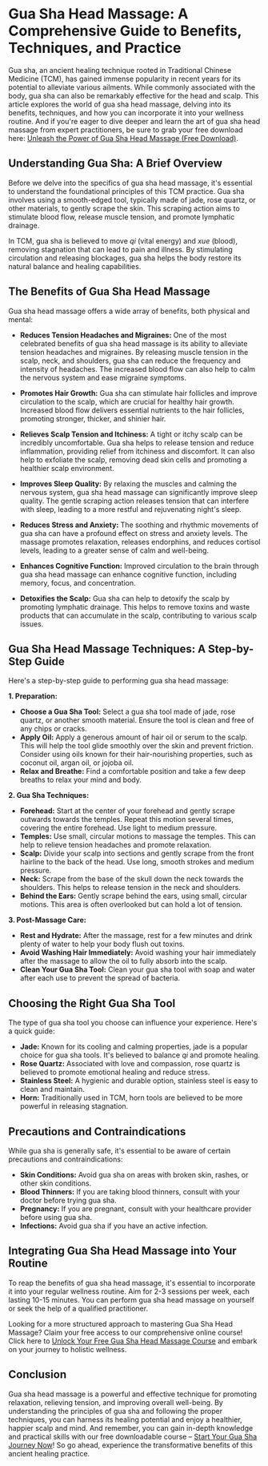 # Gua Sha Head Massage: A Comprehensive Guide to Benefits, Techniques, and Practice

Gua sha, an ancient healing technique rooted in Traditional Chinese Medicine (TCM), has gained immense popularity in recent years for its potential to alleviate various ailments. While commonly associated with the body, gua sha can also be remarkably effective for the head and scalp. This article explores the world of gua sha head massage, delving into its benefits, techniques, and how you can incorporate it into your wellness routine. And if you're eager to dive deeper and learn the art of gua sha head massage from expert practitioners, be sure to grab your free download here: [Unleash the Power of Gua Sha Head Massage (Free Download)](https://udemywork.com/gua-sha-head-massage).

## Understanding Gua Sha: A Brief Overview

Before we delve into the specifics of gua sha head massage, it's essential to understand the foundational principles of this TCM practice. Gua sha involves using a smooth-edged tool, typically made of jade, rose quartz, or other materials, to gently scrape the skin. This scraping action aims to stimulate blood flow, release muscle tension, and promote lymphatic drainage.

In TCM, gua sha is believed to move *qi* (vital energy) and *xue* (blood), removing stagnation that can lead to pain and illness. By stimulating circulation and releasing blockages, gua sha helps the body restore its natural balance and healing capabilities.

## The Benefits of Gua Sha Head Massage

Gua sha head massage offers a wide array of benefits, both physical and mental:

*   **Reduces Tension Headaches and Migraines:** One of the most celebrated benefits of gua sha head massage is its ability to alleviate tension headaches and migraines. By releasing muscle tension in the scalp, neck, and shoulders, gua sha can reduce the frequency and intensity of headaches. The increased blood flow can also help to calm the nervous system and ease migraine symptoms.

*   **Promotes Hair Growth:** Gua sha can stimulate hair follicles and improve circulation to the scalp, which are crucial for healthy hair growth. Increased blood flow delivers essential nutrients to the hair follicles, promoting stronger, thicker, and shinier hair.

*   **Relieves Scalp Tension and Itchiness:** A tight or itchy scalp can be incredibly uncomfortable. Gua sha helps to release tension and reduce inflammation, providing relief from itchiness and discomfort. It can also help to exfoliate the scalp, removing dead skin cells and promoting a healthier scalp environment.

*   **Improves Sleep Quality:** By relaxing the muscles and calming the nervous system, gua sha head massage can significantly improve sleep quality. The gentle scraping action releases tension that can interfere with sleep, leading to a more restful and rejuvenating night's sleep.

*   **Reduces Stress and Anxiety:** The soothing and rhythmic movements of gua sha can have a profound effect on stress and anxiety levels. The massage promotes relaxation, releases endorphins, and reduces cortisol levels, leading to a greater sense of calm and well-being.

*   **Enhances Cognitive Function:** Improved circulation to the brain through gua sha head massage can enhance cognitive function, including memory, focus, and concentration.

*   **Detoxifies the Scalp:** Gua sha can help to detoxify the scalp by promoting lymphatic drainage. This helps to remove toxins and waste products that can accumulate in the scalp, contributing to various scalp issues.

## Gua Sha Head Massage Techniques: A Step-by-Step Guide

Here's a step-by-step guide to performing gua sha head massage:

**1. Preparation:**

*   **Choose a Gua Sha Tool:** Select a gua sha tool made of jade, rose quartz, or another smooth material. Ensure the tool is clean and free of any chips or cracks.
*   **Apply Oil:** Apply a generous amount of hair oil or serum to the scalp. This will help the tool glide smoothly over the skin and prevent friction. Consider using oils known for their hair-nourishing properties, such as coconut oil, argan oil, or jojoba oil.
*   **Relax and Breathe:** Find a comfortable position and take a few deep breaths to relax your mind and body.

**2. Gua Sha Techniques:**

*   **Forehead:** Start at the center of your forehead and gently scrape outwards towards the temples. Repeat this motion several times, covering the entire forehead. Use light to medium pressure.
*   **Temples:** Use small, circular motions to massage the temples. This can help to relieve tension headaches and promote relaxation.
*   **Scalp:** Divide your scalp into sections and gently scrape from the front hairline to the back of the head. Use long, smooth strokes and medium pressure.
*   **Neck:** Scrape from the base of the skull down the neck towards the shoulders. This helps to release tension in the neck and shoulders.
*   **Behind the Ears:** Gently scrape behind the ears, using small, circular motions. This area is often overlooked but can hold a lot of tension.

**3. Post-Massage Care:**

*   **Rest and Hydrate:** After the massage, rest for a few minutes and drink plenty of water to help your body flush out toxins.
*   **Avoid Washing Hair Immediately:** Avoid washing your hair immediately after the massage to allow the oil to fully absorb into the scalp.
*   **Clean Your Gua Sha Tool:** Clean your gua sha tool with soap and water after each use to prevent the spread of bacteria.

## Choosing the Right Gua Sha Tool

The type of gua sha tool you choose can influence your experience. Here's a quick guide:

*   **Jade:** Known for its cooling and calming properties, jade is a popular choice for gua sha tools. It's believed to balance *qi* and promote healing.
*   **Rose Quartz:** Associated with love and compassion, rose quartz is believed to promote emotional healing and reduce stress.
*   **Stainless Steel:** A hygienic and durable option, stainless steel is easy to clean and maintain.
*   **Horn:** Traditionally used in TCM, horn tools are believed to be more powerful in releasing stagnation.

## Precautions and Contraindications

While gua sha is generally safe, it's essential to be aware of certain precautions and contraindications:

*   **Skin Conditions:** Avoid gua sha on areas with broken skin, rashes, or other skin conditions.
*   **Blood Thinners:** If you are taking blood thinners, consult with your doctor before trying gua sha.
*   **Pregnancy:** If you are pregnant, consult with your healthcare provider before using gua sha.
*   **Infections:** Avoid gua sha if you have an active infection.

## Integrating Gua Sha Head Massage into Your Routine

To reap the benefits of gua sha head massage, it's essential to incorporate it into your regular wellness routine. Aim for 2-3 sessions per week, each lasting 10-15 minutes. You can perform gua sha head massage on yourself or seek the help of a qualified practitioner.

Looking for a more structured approach to mastering Gua Sha Head Massage? Claim your free access to our comprehensive online course! Click here to [Unlock Your Free Gua Sha Head Massage Course](https://udemywork.com/gua-sha-head-massage) and embark on your journey to holistic wellness.

## Conclusion

Gua sha head massage is a powerful and effective technique for promoting relaxation, relieving tension, and improving overall well-being. By understanding the principles of gua sha and following the proper techniques, you can harness its healing potential and enjoy a healthier, happier scalp and mind. And remember, you can gain in-depth knowledge and practical skills with our free downloadable course – [Start Your Gua Sha Journey Now](https://udemywork.com/gua-sha-head-massage)! So go ahead, experience the transformative benefits of this ancient healing practice.

